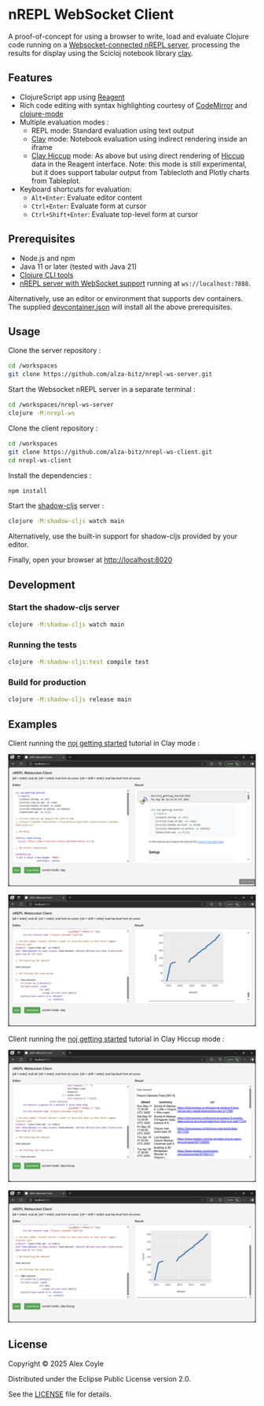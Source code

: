 # nREPL WebSocket Client

A proof-of-concept for using a browser to write, load and evaluate Clojure code running on a [Websocket-connected nREPL server](), processing the results for display using the Scicloj notebook library [clay](https://scicloj.github.io/clay).

## Features

- ClojureScript app using [Reagent](https://github.com/reagent-project/reagent)
- Rich code editing with syntax highlighting courtesy of [CodeMirror](https://codemirror.net) and [clojure-mode](https://nextjournal.github.io/clojure-mode)
- Multiple evaluation modes :
  - REPL mode: Standard evaluation using text output
  - [Clay](https://scicloj.github.io/clay) mode: Notebook evaluation using indirect rendering inside an iframe
  - [Clay Hiccup](https://scicloj.github.io/clay/#hiccup-output) mode: As above but using direct rendering of [Hiccup](https://github.com/weavejester/hiccup) data in the Reagent interface. Note: this mode is still experimental, but it does support tabular output from Tablecloth and Plotly charts from Tableplot.
- Keyboard shortcuts for evaluation:
  - `Alt+Enter`: Evaluate editor content
  - `Ctrl+Enter`: Evaluate form at cursor
  - `Ctrl+Shift+Enter`: Evaluate top-level form at cursor

## Prerequisites

- Node.js and npm
- Java 11 or later (tested with Java 21)
- [Clojure CLI tools](https://clojure.org/guides/install_clojure)
- [nREPL server with WebSocket support](https://github.com/alza-bitz/nrepl-ws-server) running at `ws://localhost:7888`.

Alternatively, use an editor or environment that supports dev containers. The supplied [devcontainer.json](.devcontainer/devcontainer.json) will install all the above prerequisites.

## Usage

Clone the server repository :
```bash
cd /workspaces
git clone https://github.com/alza-bitz/nrepl-ws-server.git
```

Start the Websocket nREPL server in a separate terminal :
```bash
cd /workspaces/nrepl-ws-server
clojure -M:nrepl-ws
```

Clone the client repository :
```bash
cd /workspaces
git clone https://github.com/alza-bitz/nrepl-ws-client.git
cd nrepl-ws-client
```

Install the dependencies :
```bash
npm install
```

Start the [shadow-cljs](https://github.com/thheller/shadow-cljs) server :
```bash
clojure -M:shadow-cljs watch main
```
Alternatively, use the built-in support for shadow-cljs provided by your editor.

Finally, open your browser at [http://localhost:8020](http://localhost:8020)

## Development

### Start the shadow-cljs server
```bash
clojure -M:shadow-cljs watch main
```

### Running the tests
```bash
clojure -M:shadow-cljs:test compile test
```

### Build for production
```bash
clojure -M:shadow-cljs release main
```

## Examples

Client running the [noj getting started](https://scicloj.github.io/noj-v2-getting-started) tutorial in Clay mode :

![alt text](<doc/Screenshot 2025-05-01 153442.png>)

![alt text](<doc/Screenshot 2025-05-01 153640.png>)

Client running the [noj getting started](https://scicloj.github.io/noj-v2-getting-started) tutorial in Clay Hiccup mode :

![alt text](<doc/Screenshot 2025-05-01 153840.png>)

![alt text](<doc/Screenshot 2025-05-01 153943.png>)

## License

Copyright © 2025 Alex Coyle

Distributed under the Eclipse Public License version 2.0.

See the [LICENSE](LICENSE) file for details.
